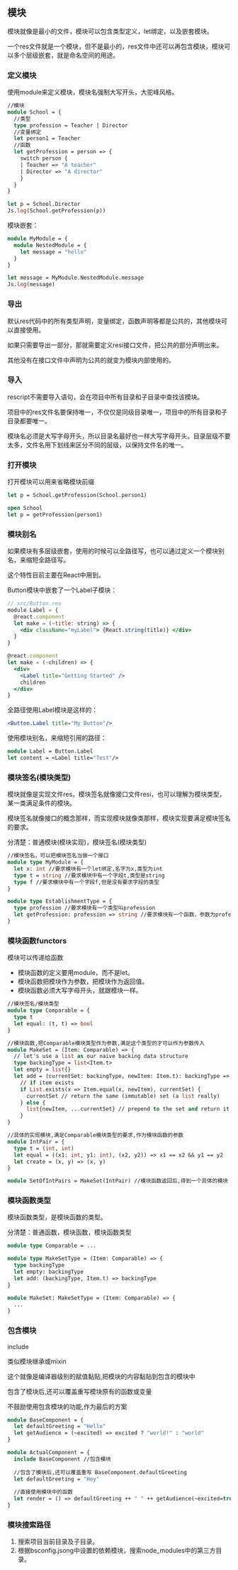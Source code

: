 ## 模块

模块就像是最小的文件，模块可以包含类型定义，let绑定，以及嵌套模块。

一个res文件就是一个模块，但不是最小的，res文件中还可以再包含模块，模块可以多个层级嵌套，就是命名空间的用途。

### 定义模块

使用module来定义模块，模块名强制大写开头，大驼峰风格。

```ocaml
//模块
module School = {
  //类型
  type profession = Teacher | Director
  //变量绑定
  let person1 = Teacher
  //函数
  let getProfession = person => {
    switch person {
    | Teacher => "A teacher"
    | Director => "A director"
    }
  }
}

let p = School.Director
Js.log(School.getProfession(p))
```

模块嵌套：

```ocaml
module MyModule = {
  module NestedModule = {
    let message = "hello"
  }
}

let message = MyModule.NestedModule.message
Js.log(message)
```

### 导出

默认res代码中的所有类型声明，变量绑定，函数声明等都是公共的，其他模块可以直接使用。

如果只需要导出一部分，那就需要定义resi接口文件，把公共的部分声明出来。

其他没有在接口文件中声明为公共的就变为模块内部使用的。

### 导入

rescript不需要导入语句，会在项目中所有目录和子目录中查找该模块。	

项目中的res文件名要保持唯一，不仅仅是同级目录唯一，项目中的所有目录和子目录都要唯一。

模块名必须是大写字母开头，所以目录名最好也一样大写字母开头。目录层级不要太多，文件名用下划线来区分不同的层级，以保持文件名的唯一。

### 打开模块

打开模块可以用来省略模块前缀

```ocaml
let p = School.getProfession(School.person1)
```

```ocaml
open School
let p = getProfession(person1)
```

### 模块别名

如果模块有多层级嵌套，使用的时候可以全路径写，也可以通过定义一个模块别名，来缩短全路径写。

这个特性目前主要在React中用到。

Button模块中嵌套了一个Label子模块：

```jsx
// src/Button.res
module Label = {
  @react.component
  let make = (~title: string) => {
    <div className="myLabel"> {React.string(title)} </div>
  }
}

@react.component
let make = (~children) => {
  <div>
    <Label title="Getting Started" />
    children
  </div>
}
```

全路径使用Label模块是这样的：

```jsx
<Button.Label title="My Button"/>
```

使用模块别名，来缩短引用的路径：

```ocaml
module Label = Button.Label
let content = <Label title="Test"/>
```

### 模块签名(模块类型)

模块就像是实现文件res，模块签名就像接口文件resi，也可以理解为模块类型，某一类满足条件的模块。

模块签名就像接口的概念那样，而实现模块就像类那样，模块实现要满足模块签名的要求。

分清楚：普通模块(模块实现)，模块签名(模块类型)

```ocaml
//模块签名，可以把模块签名当做一个接口
module type MyModule = {
  let x: int //要求模块有一个let绑定,名字为x,类型为int
  type t = string //要求模块中有一个字段t,类型是string
  type f //要求模块中有一个字段f,但是没有要求字段的类型
}

module type EstablishmentType = {
  type profession //要求模块有一个类型叫profession
  let getProfession: profession => string //要求模块有一个函数，参数为professiong,返回string
}
```

### 模块函数functors

模块可以传递给函数

- 模块函数的定义要用module，而不是let。
- 模块函数把模块作为参数，把模块作为返回值。
- 模块函数必须大写字母开头，就跟模块一样。

```ocaml
//模块签名/模块类型
module type Comparable = {
  type t
  let equal: (t, t) => bool
}

//模块函数,把Comparable模块类型作为参数,满足这个类型的才可以作为参数传入
module MakeSet = (Item: Comparable) => {
  // let's use a list as our naive backing data structure
  type backingType = list<Item.t>
  let empty = list{}
  let add = (currentSet: backingType, newItem: Item.t): backingType =>
    // if item exists
    if List.exists(x => Item.equal(x, newItem), currentSet) {
      currentSet // return the same (immutable) set (a list really)
    } else {
      list{newItem, ...currentSet} // prepend to the set and return it
    }
}

//具体的实现模块,满足Comparable模块类型的要求,作为模块函数的参数
module IntPair = {
  type t = (int, int)
  let equal = ((x1: int, y1: int), (x2, y2)) => x1 == x2 && y1 == y2
  let create = (x, y) => (x, y)
}

module SetOfIntPairs = MakeSet(IntPair) //模块函数返回后,得到一个具体的模块

```

### 模块函数类型

模块函数类型，是模块函数的类型。

分清楚：普通函数，模块函数，模块函数类型

```ocaml
module type Comparable = ...

module type MakeSetType = (Item: Comparable) => {
  type backingType
  let empty: backingType
  let add: (backingType, Item.t) => backingType
}

module MakeSet: MakeSetType = (Item: Comparable) => {
  ...
}
```

### 包含模块

include

类似模块继承或mixin

这个就像是编译器级别的赋值黏贴,把模块的内容黏贴到包含的模块中

包含了模块后,还可以覆盖重写模块原有的函数或变量

不鼓励使用包含模块的功能,作为最后的方案

```ocaml
module BaseComponent = {
  let defaultGreeting = "Hello"
  let getAudience = (~excited) => excited ? "world!" : "world"
}

module ActualComponent = {
  include BaseComponent //包含模块
  
  //包含了模块后,还可以覆盖重写 BaseComponent.defaultGreeting 
  let defaultGreeting = "Hey"
  
  //直接使用模块中的函数
  let render = () => defaultGreeting ++ " " ++ getAudience(~excited=true) 
}
```

### 模块搜索路径

1. 搜索项目当前目录及子目录。
2. 根据bsconfig.jsong中设置的依赖模块，搜索node_modules中的第三方目录。